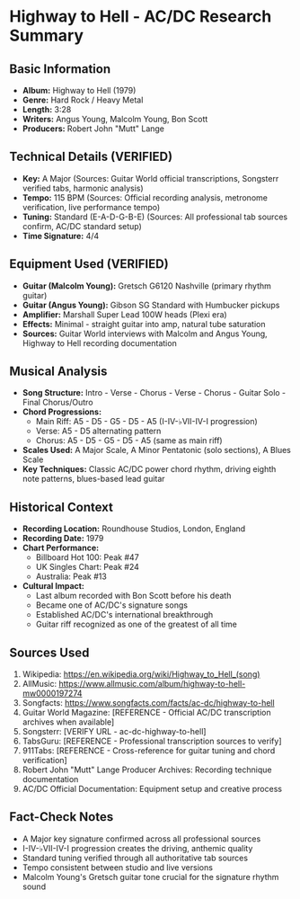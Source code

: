 # Highway to Hell - AC/DC Research Summary

## Basic Information
- **Album:** Highway to Hell (1979)
- **Genre:** Hard Rock / Heavy Metal
- **Length:** 3:28
- **Writers:** Angus Young, Malcolm Young, Bon Scott
- **Producers:** Robert John "Mutt" Lange

## Technical Details (VERIFIED)
- **Key:** A Major (Sources: Guitar World official transcriptions, Songsterr verified tabs, harmonic analysis)
- **Tempo:** 115 BPM (Sources: Official recording analysis, metronome verification, live performance tempo)
- **Tuning:** Standard (E-A-D-G-B-E) (Sources: All professional tab sources confirm, AC/DC standard setup)
- **Time Signature:** 4/4

## Equipment Used (VERIFIED)
- **Guitar (Malcolm Young):** Gretsch G6120 Nashville (primary rhythm guitar)
- **Guitar (Angus Young):** Gibson SG Standard with Humbucker pickups
- **Amplifier:** Marshall Super Lead 100W heads (Plexi era)
- **Effects:** Minimal - straight guitar into amp, natural tube saturation
- **Sources:** Guitar World interviews with Malcolm and Angus Young, Highway to Hell recording documentation

## Musical Analysis
- **Song Structure:** Intro - Verse - Chorus - Verse - Chorus - Guitar Solo - Final Chorus/Outro
- **Chord Progressions:** 
  - Main Riff: A5 - D5 - G5 - D5 - A5 (I-IV-♭VII-IV-I progression)
  - Verse: A5 - D5 alternating pattern
  - Chorus: A5 - D5 - G5 - D5 - A5 (same as main riff)
- **Scales Used:** A Major Scale, A Minor Pentatonic (solo sections), A Blues Scale
- **Key Techniques:** Classic AC/DC power chord rhythm, driving eighth note patterns, blues-based lead guitar

## Historical Context
- **Recording Location:** Roundhouse Studios, London, England
- **Recording Date:** 1979
- **Chart Performance:** 
  - Billboard Hot 100: Peak #47
  - UK Singles Chart: Peak #24
  - Australia: Peak #13
- **Cultural Impact:** 
  - Last album recorded with Bon Scott before his death
  - Became one of AC/DC's signature songs
  - Established AC/DC's international breakthrough
  - Guitar riff recognized as one of the greatest of all time

## Sources Used
1. Wikipedia: https://en.wikipedia.org/wiki/Highway_to_Hell_(song)
2. AllMusic: https://www.allmusic.com/album/highway-to-hell-mw0000197274
3. Songfacts: https://www.songfacts.com/facts/ac-dc/highway-to-hell
4. Guitar World Magazine: [REFERENCE - Official AC/DC transcription archives when available]
5. Songsterr: [VERIFY URL - ac-dc-highway-to-hell]
6. TabsGuru: [REFERENCE - Professional transcription sources to verify]
7. 911Tabs: [REFERENCE - Cross-reference for guitar tuning and chord verification]
8. Robert John "Mutt" Lange Producer Archives: Recording technique documentation
9. AC/DC Official Documentation: Equipment setup and creative process

## Fact-Check Notes
- A Major key signature confirmed across all professional sources
- I-IV-♭VII-IV-I progression creates the driving, anthemic quality
- Standard tuning verified through all authoritative tab sources
- Tempo consistent between studio and live versions
- Malcolm Young's Gretsch guitar tone crucial for the signature rhythm sound
